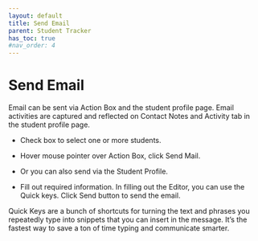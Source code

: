 ```yaml
---
layout: default
title: Send Email
parent: Student Tracker
has_toc: true
#nav_order: 4
---
```


# Send Email
Email can be sent via Action Box and the student profile page. Email activities are captured and reflected on Contact Notes and Activity tab in the student profile page.

* Check box to select one or more students.

<!--- ![Dashboard Interface]({{site.baseurl}}/assets/images/student.actionbox-send.png) --->

* Hover mouse pointer over Action Box, click Send Mail.

<!--- ![Dashboard Interface]({{site.baseurl}}/assets/images/student.actionbox-send-email.png)--->

* Or you can also send via the Student Profile.

<!---![Dashboard Interface]({{site.baseurl}}/assets/images/student.student-profile-send-email.png)--->


* Fill out required information. In filling out the Editor, you can use the Quick keys.
Click Send button to send the email.

<!---![Dashboard Interface]({{site.baseurl}}/assets/images/student.actionbox-send-email-form.png)--->

Quick Keys are a bunch of shortcuts for turning the text and phrases you repeatedly type into snippets that you can insert in the message. It’s the fastest way to save a ton of time typing and communicate smarter.
